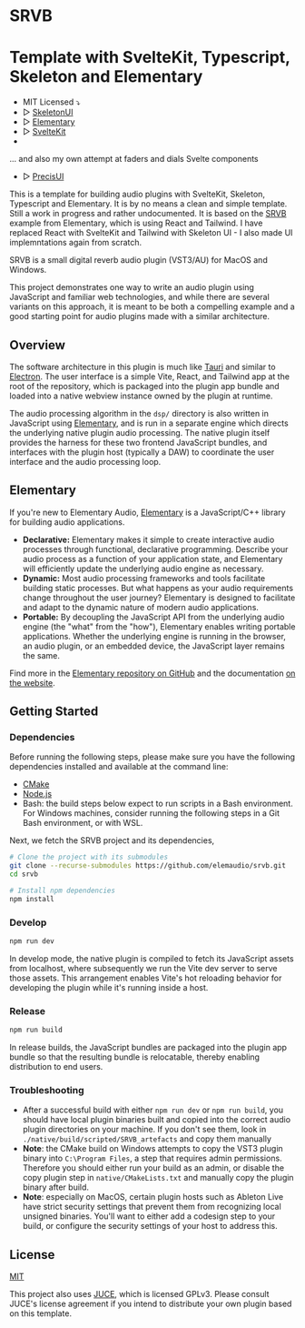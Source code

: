 # SRVB
# Template with SvelteKit, Typescript, Skeleton and Elementary



* MIT Licensed ⤵︎
* ▷ [SkeletonUI](https://www.skeleton.dev/)
* ▷ [Elementary](https://github.com/elemaudio/elementary)  
* ▷ [SvelteKit](https://github.com/sveltejs/svelte)
* 
...
  and also my own attempt at faders and dials Svelte components
* ▷ [PrecisUI](https://github.com/cristianvogel/Precis-UI)

This is a template for building audio plugins with SvelteKit, Skeleton, Typescript and Elementary. It is by no means a clean and simple template. Still a work in progress and rather undocumented. It is based on the [SRVB](https://github.com/elemaudio/srvb) example from Elementary, which is using React and Tailwind. I have replaced React with SvelteKit and Tailwind with Skeleton UI - I also made UI implemntations again from scratch.

SRVB is a small digital reverb audio plugin (VST3/AU) for MacOS and Windows.

This project demonstrates one way to write an audio plugin using JavaScript and
familiar web technologies, and while there are several variants on this approach,
it is meant to be both a compelling example and a good starting point for audio
plugins made with a similar architecture.

## Overview

The software architecture in this plugin is much like [Tauri](https://tauri.app/) and similar to
[Electron](https://www.electronjs.org/). The user interface is a simple Vite, React, and Tailwind app
at the root of the repository, which is packaged into the plugin app bundle and loaded into a native
webview instance owned by the plugin at runtime.

The audio processing algorithm in the `dsp/` directory is also written in
JavaScript using [Elementary](https://elementary.audio), and is run in a separate
engine which directs the underlying native plugin audio processing. The native
plugin itself provides the harness for these two frontend JavaScript bundles,
and interfaces with the plugin host (typically a DAW) to coordinate the user
interface and the audio processing loop.

## Elementary

If you're new to Elementary Audio, [Elementary](https://elementary.audio) is a JavaScript/C++ library for building audio applications.

* **Declarative:** Elementary makes it simple to create interactive audio processes through functional, declarative programming. Describe your audio process as a function of your application state, and Elementary will efficiently update the underlying audio engine as necessary.
* **Dynamic:** Most audio processing frameworks and tools facilitate building static processes. But what happens as your audio requirements change throughout the user journey? Elementary is designed to facilitate and adapt to the dynamic nature of modern audio applications.
* **Portable:** By decoupling the JavaScript API from the underlying audio engine (the "what" from the "how"), Elementary enables writing portable applications. Whether the underlying engine is running in the browser, an audio plugin, or an embedded device, the JavaScript layer remains the same.

Find more in the [Elementary repository on GitHub](https://github.com/elemaudio/elementary) and the documentation [on the website](https://elementary.audio/).

## Getting Started

### Dependencies

Before running the following steps, please make sure you have the following dependencies installed and
available at the command line:

* [CMake](https://cmake.org/)
* [Node.js](https://nodejs.org/en)
* Bash: the build steps below expect to run scripts in a Bash environment. For Windows machines, consider running the following steps in a Git Bash environment, or with WSL.

Next, we fetch the SRVB project and its dependencies,

```bash
# Clone the project with its submodules
git clone --recurse-submodules https://github.com/elemaudio/srvb.git
cd srvb

# Install npm dependencies
npm install
```

### Develop

```bash
npm run dev
```

In develop mode, the native plugin is compiled to fetch its JavaScript assets from localhost, where subsequently we
run the Vite dev server to serve those assets. This arrangement enables Vite's hot reloading behavior for developing
the plugin while it's running inside a host.

### Release

```bash
npm run build
```

In release builds, the JavaScript bundles are packaged into the plugin app bundle so that the resulting bundle
is relocatable, thereby enabling distribution to end users.

### Troubleshooting

* After a successful build with either `npm run dev` or `npm run build`, you
  should have local plugin binaries built and copied into the correct
  audio plugin directories on your machine. If you don't see them, look in
  `./native/build/scripted/SRVB_artefacts` and copy them manually
* **Note**: the CMake build on Windows attempts to copy the VST3 plugin binary
  into `C:\Program Files`, a step that requires admin permissions. Therefore
  you should either run your build as an admin, or disable the copy plugin step
  in `native/CMakeLists.txt` and manually copy the plugin binary after build.
* **Note**: especially on MacOS, certain plugin hosts such as Ableton Live have
  strict security settings that prevent them from recognizing local unsigned
  binaries. You'll want to either add a codesign step to your build, or
  configure the security settings of your host to address this.

## License

[MIT](./LICENSE.md)

This project also uses [JUCE](https://juce.com/), which is licensed GPLv3. Please consult JUCE's license
agreement if you intend to distribute your own plugin based on this template.
